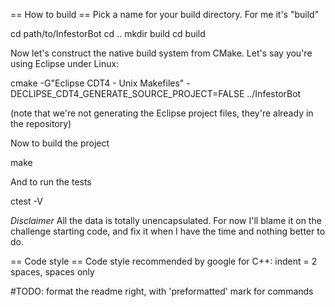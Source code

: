 == How to build ==
Pick a name for your build directory. For me it's "build"

cd path/to/InfestorBot
cd ..
mkdir build
cd build

Now let's construct the native build system from CMake. Let's say you're using Eclipse under Linux:

cmake -G"Eclipse CDT4 - Unix Makefiles" -DECLIPSE_CDT4_GENERATE_SOURCE_PROJECT=FALSE ../InfestorBot

(note that we're not generating the Eclipse project files, they're already in the repository)

Now to build the project

make

And to run the tests

ctest -V

*Disclaimer*
All the data is totally unencapsulated. For now I'll blame it on the challenge starting code,
and fix it when I have the time and nothing better to do. 

== Code style ==
Code style recommended by google for C++: indent = 2 spaces, spaces only

#TODO: format the readme right, with 'preformatted' mark for commands